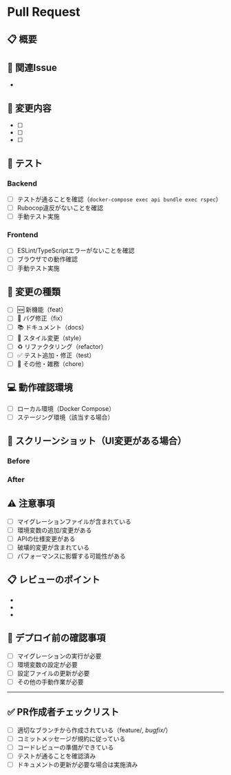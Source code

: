 # Pull Request

## 📋 概要
<!-- このPRで何を行ったか、簡潔に説明してください -->

## 🔗 関連Issue
<!-- 関連するIssue番号を記載してください（例: Closes #123, Fixes #456） -->
- 

## 📝 変更内容
<!-- 具体的な変更点をチェックリスト形式で記載してください -->
- [ ] 
- [ ] 
- [ ] 

## 🧪 テスト
<!-- テストの実行方法や確認項目を記載してください -->
### Backend
- [ ] テストが通ることを確認（`docker-compose exec api bundle exec rspec`）
- [ ] Rubocop違反がないことを確認
- [ ] 手動テスト実施

### Frontend
- [ ] ESLint/TypeScriptエラーがないことを確認
- [ ] ブラウザでの動作確認
- [ ] 手動テスト実施

## 🎯 変更の種類
<!-- 該当するものにチェックを入れてください -->
- [ ] 🆕 新機能（feat）
- [ ] 🐛 バグ修正（fix）
- [ ] 📚 ドキュメント（docs）
- [ ] 🎨 スタイル変更（style）
- [ ] ♻️ リファクタリング（refactor）
- [ ] ✅ テスト追加・修正（test）
- [ ] 🔧 その他・雑務（chore）

## 💻 動作確認環境
<!-- 動作確認した環境について記載してください -->
- [ ] ローカル環境（Docker Compose）
- [ ] ステージング環境（該当する場合）

## 📱 スクリーンショット（UI変更がある場合）
<!-- UIに変更がある場合は、Before/Afterのスクリーンショットを追加してください -->
### Before
<!-- 変更前のスクリーンショット -->

### After
<!-- 変更後のスクリーンショット -->

## ⚠️ 注意事項
<!-- レビュアーが特に注意すべき点があれば記載してください -->
- [ ] マイグレーションファイルが含まれている
- [ ] 環境変数の追加/変更がある
- [ ] APIの仕様変更がある
- [ ] 破壊的変更が含まれている
- [ ] パフォーマンスに影響する可能性がある

## 📋 レビューのポイント
<!-- レビュアーに見てもらいたい特定の箇所があれば記載してください -->
- 
- 
- 

## 🔄 デプロイ前の確認事項
<!-- デプロイ時に必要な作業があれば記載してください -->
- [ ] マイグレーションの実行が必要
- [ ] 環境変数の設定が必要
- [ ] 設定ファイルの更新が必要
- [ ] その他の手動作業が必要

---

<!-- チェックリスト -->
## ✅ PR作成者チェックリスト
- [ ] 適切なブランチから作成されている（feature/*, bugfix/*）
- [ ] コミットメッセージが規約に従っている
- [ ] コードレビューの準備ができている
- [ ] テストが通ることを確認済み
- [ ] ドキュメントの更新が必要な場合は実施済み
